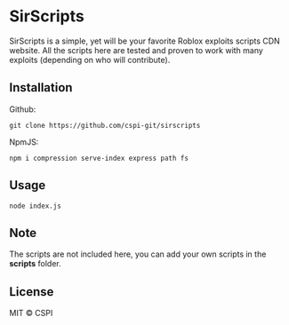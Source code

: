 # SirScripts
SirScripts is a simple, yet will be your favorite Roblox exploits scripts CDN website. All the scripts here are tested and proven to work with many exploits (depending on who will contribute).

## Installation
Github:
```
git clone https://github.com/cspi-git/sirscripts
```

NpmJS:
```
npm i compression serve-index express path fs
```

## Usage
```
node index.js
```

## Note
The scripts are not included here, you can add your own scripts in the **scripts** folder.

## License
MIT © CSPI